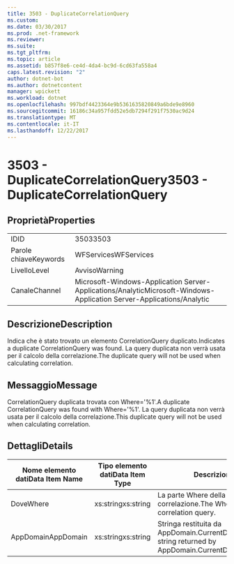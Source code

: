 ```yaml
---
title: 3503 - DuplicateCorrelationQuery
ms.custom: 
ms.date: 03/30/2017
ms.prod: .net-framework
ms.reviewer: 
ms.suite: 
ms.tgt_pltfrm: 
ms.topic: article
ms.assetid: b857f8e6-ce4d-4da4-bc9d-6cd63fa558a4
caps.latest.revision: "2"
author: dotnet-bot
ms.author: dotnetcontent
manager: wpickett
ms.workload: dotnet
ms.openlocfilehash: 997bdf4423364e9b5361635820849a6bde9e8960
ms.sourcegitcommit: 16186c34a957fdd52e5db7294f291f7530ac9d24
ms.translationtype: MT
ms.contentlocale: it-IT
ms.lasthandoff: 12/22/2017
---
```

# <a name="3503---duplicatecorrelationquery"></a><span data-ttu-id="02e0f-102">3503 - DuplicateCorrelationQuery</span><span class="sxs-lookup"><span data-stu-id="02e0f-102">3503 - DuplicateCorrelationQuery</span></span>
## <a name="properties"></a><span data-ttu-id="02e0f-103">Proprietà</span><span class="sxs-lookup"><span data-stu-id="02e0f-103">Properties</span></span>  
  
|||  
|-|-|  
|<span data-ttu-id="02e0f-104">ID</span><span class="sxs-lookup"><span data-stu-id="02e0f-104">ID</span></span>|<span data-ttu-id="02e0f-105">3503</span><span class="sxs-lookup"><span data-stu-id="02e0f-105">3503</span></span>|  
|<span data-ttu-id="02e0f-106">Parole chiave</span><span class="sxs-lookup"><span data-stu-id="02e0f-106">Keywords</span></span>|<span data-ttu-id="02e0f-107">WFServices</span><span class="sxs-lookup"><span data-stu-id="02e0f-107">WFServices</span></span>|  
|<span data-ttu-id="02e0f-108">Livello</span><span class="sxs-lookup"><span data-stu-id="02e0f-108">Level</span></span>|<span data-ttu-id="02e0f-109">Avviso</span><span class="sxs-lookup"><span data-stu-id="02e0f-109">Warning</span></span>|  
|<span data-ttu-id="02e0f-110">Canale</span><span class="sxs-lookup"><span data-stu-id="02e0f-110">Channel</span></span>|<span data-ttu-id="02e0f-111">Microsoft-Windows-Application Server-Applications/Analytic</span><span class="sxs-lookup"><span data-stu-id="02e0f-111">Microsoft-Windows-Application Server-Applications/Analytic</span></span>|  
  
## <a name="description"></a><span data-ttu-id="02e0f-112">Descrizione</span><span class="sxs-lookup"><span data-stu-id="02e0f-112">Description</span></span>  
 <span data-ttu-id="02e0f-113">Indica che è stato trovato un elemento CorrelationQuery duplicato.</span><span class="sxs-lookup"><span data-stu-id="02e0f-113">Indicates a duplicate CorrelationQuery was found.</span></span> <span data-ttu-id="02e0f-114">La query duplicata non verrà usata per il calcolo della correlazione.</span><span class="sxs-lookup"><span data-stu-id="02e0f-114">The duplicate query will not be used when calculating correlation.</span></span>  
  
## <a name="message"></a><span data-ttu-id="02e0f-115">Messaggio</span><span class="sxs-lookup"><span data-stu-id="02e0f-115">Message</span></span>  
 <span data-ttu-id="02e0f-116">CorrelationQuery duplicata trovata con Where='%1'.</span><span class="sxs-lookup"><span data-stu-id="02e0f-116">A duplicate CorrelationQuery was found with Where='%1'.</span></span> <span data-ttu-id="02e0f-117">La query duplicata non verrà usata per il calcolo della correlazione.</span><span class="sxs-lookup"><span data-stu-id="02e0f-117">This duplicate query will not be used when calculating correlation.</span></span>  
  
## <a name="details"></a><span data-ttu-id="02e0f-118">Dettagli</span><span class="sxs-lookup"><span data-stu-id="02e0f-118">Details</span></span>  
  
|<span data-ttu-id="02e0f-119">Nome elemento dati</span><span class="sxs-lookup"><span data-stu-id="02e0f-119">Data Item Name</span></span>|<span data-ttu-id="02e0f-120">Tipo elemento dati</span><span class="sxs-lookup"><span data-stu-id="02e0f-120">Data Item Type</span></span>|<span data-ttu-id="02e0f-121">Descrizione</span><span class="sxs-lookup"><span data-stu-id="02e0f-121">Description</span></span>|  
|--------------------|--------------------|-----------------|  
|<span data-ttu-id="02e0f-122">Dove</span><span class="sxs-lookup"><span data-stu-id="02e0f-122">Where</span></span>|<span data-ttu-id="02e0f-123">xs:string</span><span class="sxs-lookup"><span data-stu-id="02e0f-123">xs:string</span></span>|<span data-ttu-id="02e0f-124">La parte Where della query di correlazione.</span><span class="sxs-lookup"><span data-stu-id="02e0f-124">The Where portion of the correlation query.</span></span>|  
|<span data-ttu-id="02e0f-125">AppDomain</span><span class="sxs-lookup"><span data-stu-id="02e0f-125">AppDomain</span></span>|<span data-ttu-id="02e0f-126">xs:string</span><span class="sxs-lookup"><span data-stu-id="02e0f-126">xs:string</span></span>|<span data-ttu-id="02e0f-127">Stringa restituita da AppDomain.CurrentDomain.FriendlyName.</span><span class="sxs-lookup"><span data-stu-id="02e0f-127">The string returned by AppDomain.CurrentDomain.FriendlyName.</span></span>|
